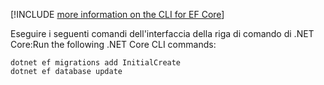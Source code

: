 [!INCLUDE [more information on the CLI for EF Core](~/includes/ef-cli.md)]

<span data-ttu-id="53c28-101">Eseguire i seguenti comandi dell'interfaccia della riga di comando di .NET Core:</span><span class="sxs-lookup"><span data-stu-id="53c28-101">Run the following .NET Core CLI commands:</span></span>

```dotnetcli
dotnet ef migrations add InitialCreate
dotnet ef database update
```
